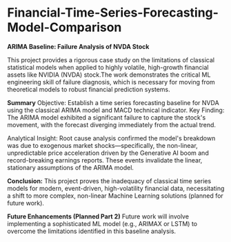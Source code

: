 # Financial-Time-Series-Forecasting-Model-Comparison

**ARIMA Baseline: Failure Analysis of NVDA Stock**

This project provides a rigorous case study on the limitations of classical statistical models when applied to highly volatile, high-growth financial assets like NVIDIA (NVDA) stock.The work demonstrates the critical ML engineering skill of failure diagnosis, which is necessary for moving from theoretical models to robust financial prediction systems.

**Summary**
Objective: Establish a time series forecasting baseline for NVDA using the classical ARIMA model and MACD technical indicator.
Key Finding: The ARIMA model exhibited a significant failure to capture the stock's movement, with the forecast diverging immediately from the actual trend.

Analytical Insight: Root cause analysis confirmed the model's breakdown was due to exogenous market shocks—specifically, the non-linear, unpredictable price acceleration driven by the Generative AI boom and record-breaking earnings reports. These events invalidate the linear, stationary assumptions of the ARIMA model.

**Conclusion:** This project proves the inadequacy of classical time series models for modern, event-driven, high-volatility financial data, necessitating a shift to more complex, non-linear Machine Learning solutions (planned for future work).



**Future Enhancements (Planned Part 2)**
Future work will involve implementing a sophisticated ML model (e.g., ARIMAX or LSTM) to overcome the limitations identified in this baseline analysis.
